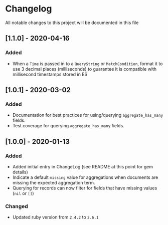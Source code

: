 # Changelog
All notable changes to this project will be documented in this file

## [1.1.0] - 2020-04-16
### Added
- When a `Time` is passed in to a `QueryString` or `MatchCondition`, format it to use 3 decimal places (milliseconds) to guarantee it is compatible with millisecond timestamps stored in ES

## [1.0.1] - 2020-03-02
### Added
- Documentation for best practices for using/querying `aggregate_has_many` fields.
- Test coverage for querying `aggregate_has_many` fields.

## [1.0.0] - 2020-01-13
### Added
- Added initial entry in ChangeLog (see README at this point for gem details)
- Indicate a default `missing` value for aggregations when documents are missing the expected aggregation term.
- Querying for records can now filter for fields that have missing values (`nil` or `[]`)

### Changed
- Updated ruby version from `2.4.2` to `2.6.1`
